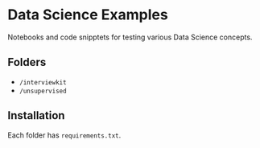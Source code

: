 # Data Science Examples

Notebooks and code snipptets for testing various Data Science concepts.

## Folders

- `/interviewkit`
- `/unsupervised`

## Installation

Each folder has `requirements.txt`.